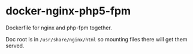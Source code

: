 # docker-nginx-php5-fpm
Dockerfile for nginx and php-fpm together.

Doc root is in `/usr/share/nginx/html` so mounting files there will get them served.
